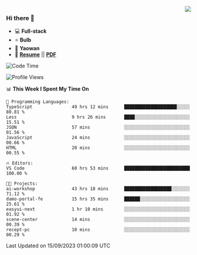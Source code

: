 <img align="right" src="https://github-readme-stats.vercel.app/api?username=LolipopJ&show_icons=true&count_private=true&hide_title=true&include_all_commits=true&theme=vue">

### Hi there 👋

- :computer: **Full-stack**
- :star: **Bulb**
- :pill: **Yaowan**
- :milky_way: [**Resume**](https://lolipopj.github.io/resume/) || [**PDF**](https://cdn.jsdelivr.net/gh/lolipopj/resume/export/resume-en.pdf)

<!--START_SECTION:waka-->
![Code Time](http://img.shields.io/badge/Code%20Time-1%2C676%20hrs%2057%20mins-blue)

![Profile Views](http://img.shields.io/badge/Profile%20Views-1-blue)

📊 **This Week I Spent My Time On** 

```text
💬 Programming Languages: 
TypeScript               49 hrs 12 mins      ████████████████████░░░░░   80.81 % 
Less                     9 hrs 26 mins       ████░░░░░░░░░░░░░░░░░░░░░   15.51 % 
JSON                     57 mins             ░░░░░░░░░░░░░░░░░░░░░░░░░   01.56 % 
JavaScript               24 mins             ░░░░░░░░░░░░░░░░░░░░░░░░░   00.66 % 
HTML                     20 mins             ░░░░░░░░░░░░░░░░░░░░░░░░░   00.55 % 

🔥 Editors: 
VS Code                  60 hrs 53 mins      █████████████████████████   100.00 % 

🐱‍💻 Projects: 
ai-workshop              43 hrs 18 mins      ██████████████████░░░░░░░   71.12 % 
damo-portal-fe           15 hrs 35 mins      ██████░░░░░░░░░░░░░░░░░░░   25.61 % 
easyui-next              1 hr 10 mins        ░░░░░░░░░░░░░░░░░░░░░░░░░   01.92 % 
scene-center             14 mins             ░░░░░░░░░░░░░░░░░░░░░░░░░   00.39 % 
recept-pc                10 mins             ░░░░░░░░░░░░░░░░░░░░░░░░░   00.29 % 
```


 Last Updated on 15/09/2023 01:00:09 UTC
<!--END_SECTION:waka-->
